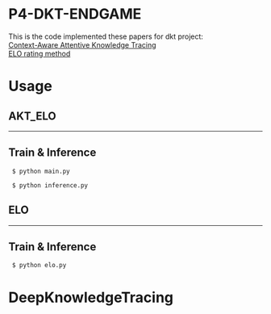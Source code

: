 # P4-DKT-ENDGAME

This is the code implemented these papers for dkt project:  
[Context-Aware Attentive Knowledge Tracing](https://arxiv.org/abs/2007.12324)  
[ELO rating method](https://www.fi.muni.cz/~xpelanek/publications/CAE-elo.pdf)


# Usage


## AKT_ELO
---
## Train & Inference

  ```shell
   $ python main.py
  ```


  ```shell
   $ python inference.py
  ```

## ELO
---
## Train & Inference

  ```shell
   $ python elo.py
  ```
# DeepKnowledgeTracing
